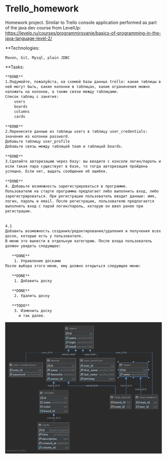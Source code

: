 # Trello_homework
Homework project. Similar to Trello console application performed as part of the java dev course from LevelUp:
https://levelp.ru/courses/programmirovanie/basics-of-programming-in-the-java-language-level-2/

**Technologies:

    Maven, Git, Mysql, plain JDBC

**Tasks:

    **DONE**
    1.Подумайте, пожалуйста, на схемой базы данных trello: какие таблицы в ней могут быть, какие колонки в таблицах, какие ограничения можно наложить на колонки, а также связи между таблицами.
    Список таблиц с занятия:
        users
        boards
        columns
        cards

    **DONE**
    2.Перенесите данные из таблицы users в таблицу user_credentials: значения из колонки password.
    Добавьте таблицу user_profile
    Добавьте связь между таблицей team и таблицей boards.

    **DONE**
    3.Сделайте авторизацию через базу: вы вводите с консоли логин/пароль и если такая пара существует в базе, то тогда авторизация пройдена успешно. Если нет, выдать сообщение об ошибке.

    **DONE**
    4. Добавьте возможность зарегистрироваться в программе.
    Пользователю на старте программа предлагает либо выполнить вход, либо зарегистрироваться. При регистрации пользователь вводит данные: имя, логин, пароль и email. После регистрации, пользователю предлагается выполнить вход с парой логин/пароль, которую он ввел ранее при регистрации.


    4.1
    Добавить возможность создания/редактирования/удаления и получения всех досок, которые есть у пользователя.
    В меню это вынести в отдельную категорию. После входа пользователь должен увидеть следующее:

       **DONE**
        1. Управление досками
    После выбора этого меню, ему должно открыться следующее меню:

       **DONE**
        1. Добавить доску

       **DONE**
        2. Удалить доску

       **TODO**
        3. Изменить доску
          и так далее. 

![db diagram](db_diagram.png)
